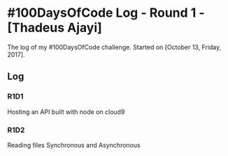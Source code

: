 # #100DaysOfCode Log - Round 1 - [Thadeus Ajayi]

The log of my #100DaysOfCode challenge. Started on [October 13, Friday, 2017].

## Log

### R1D1 
  Hosting an API built with node on cloud9
### R1D2
  Reading files Synchronous and Asynchronous
